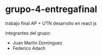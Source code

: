 # grupo-4-entregafinal

trabajo final AP + UTN desarrollo en react js

integrantes del grupo:

- Juan Martín Domínguez
- Federico Adach
